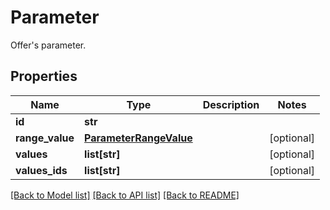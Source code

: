 # Parameter

Offer's parameter.
## Properties
Name | Type | Description | Notes
------------ | ------------- | ------------- | -------------
**id** | **str** |  | 
**range_value** | [**ParameterRangeValue**](ParameterRangeValue.md) |  | [optional] 
**values** | **list[str]** |  | [optional] 
**values_ids** | **list[str]** |  | [optional] 

[[Back to Model list]](../README.md#documentation-for-models) [[Back to API list]](../README.md#documentation-for-api-endpoints) [[Back to README]](../README.md)


